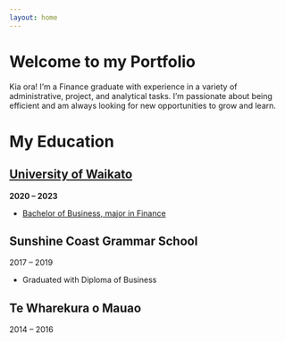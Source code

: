 ```yaml
---
layout: home
---
```

# Welcome to my Portfolio

Kia ora! I’m a Finance graduate with experience in a variety of administrative, project, and analytical tasks. I’m passionate about being efficient and am always looking for new opportunities to grow and learn.

# My Education
## [University of Waikato](https://github.com/user-attachments/files/18858004/Academic.Record.pdf)
**2020 – 2023**
* [Bachelor of Business, major in Finance](https://github.com/user-attachments/files/18858010/Certificate.pdf)

## Sunshine Coast Grammar School
2017 – 2019
* Graduated with Diploma of Business

## Te Wharekura o Mauao
2014 – 2016

